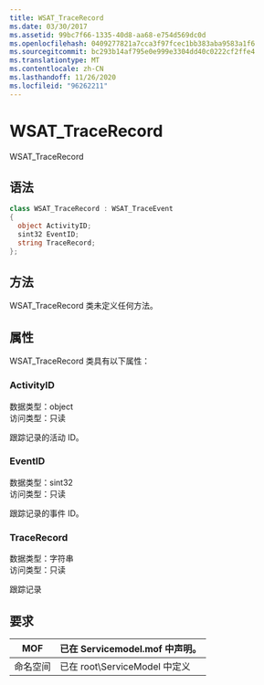 ```yaml
---
title: WSAT_TraceRecord
ms.date: 03/30/2017
ms.assetid: 99bc7f66-1335-40d8-aa68-e754d569dc0d
ms.openlocfilehash: 0409277821a7cca3f97fcec1bb383aba9583a1f6
ms.sourcegitcommit: bc293b14af795e0e999e3304dd40c0222cf2ffe4
ms.translationtype: MT
ms.contentlocale: zh-CN
ms.lasthandoff: 11/26/2020
ms.locfileid: "96262211"
---
```

# <a name="wsat_tracerecord"></a>WSAT_TraceRecord

WSAT_TraceRecord  
  
## <a name="syntax"></a>语法  
  
```csharp
class WSAT_TraceRecord : WSAT_TraceEvent  
{  
  object ActivityID;  
  sint32 EventID;  
  string TraceRecord;  
};  
```  
  
## <a name="methods"></a>方法  

 WSAT_TraceRecord 类未定义任何方法。  
  
## <a name="properties"></a>属性  

 WSAT_TraceRecord 类具有以下属性：  
  
### <a name="activityid"></a>ActivityID  

 数据类型：object  
访问类型：只读  
  
 跟踪记录的活动 ID。  
  
### <a name="eventid"></a>EventID  

 数据类型：sint32  
访问类型：只读  
  
 跟踪记录的事件 ID。  
  
### <a name="tracerecord"></a>TraceRecord  

 数据类型：字符串  
访问类型：只读  
  
 跟踪记录  
  
## <a name="requirements"></a>要求  
  
|MOF|已在 Servicemodel.mof 中声明。|  
|---------|-----------------------------------|  
|命名空间|已在 root\ServiceModel 中定义|
